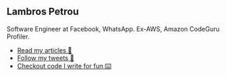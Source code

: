 ## Lambros Petrou

Software Engineer at Facebook, WhatsApp. Ex-AWS, Amazon CodeGuru Profiler.

- [Read my articles 📰](https://www.lambrospetrou.com/)
- [Follow my tweets 🐤](https://twitter.com/lambrospetrou)
- [Checkout code I write for fun ⌨️](https://github.com/lambrospetrou/)

